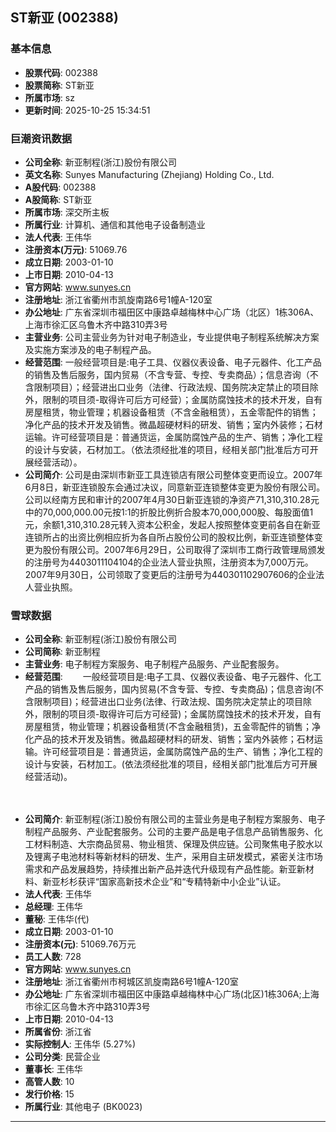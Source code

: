 ## ST新亚 (002388)

### 基本信息

- **股票代码**: 002388
- **股票简称**: ST新亚
- **所属市场**: sz
- **更新时间**: 2025-10-25 15:34:51

### 巨潮资讯数据

- **公司全称**: 新亚制程(浙江)股份有限公司
- **英文名称**: Sunyes Manufacturing (Zhejiang) Holding Co., Ltd.
- **A股代码**: 002388
- **A股简称**: ST新亚
- **所属市场**: 深交所主板
- **所属行业**: 计算机、通信和其他电子设备制造业
- **法人代表**: 王伟华
- **注册资本(万元)**: 51069.76
- **成立日期**: 2003-01-10
- **上市日期**: 2010-04-13
- **官方网站**: www.sunyes.cn
- **注册地址**: 浙江省衢州市凯旋南路6号1幢A-120室
- **办公地址**: 广东省深圳市福田区中康路卓越梅林中心广场（北区）1栋306A、上海市徐汇区乌鲁木齐中路310弄3号
- **主营业务**: 公司主营业务为针对电子制造业，专业提供电子制程系统解决方案及实施方案涉及的电子制程产品。
- **经营范围**: 一般经营项目是:电子工具、仪器仪表设备、电子元器件、化工产品的销售及售后服务，国内贸易（不含专营、专控、专卖商品）；信息咨询（不含限制项目）；经营进出口业务（法律、行政法规、国务院决定禁止的项目除外，限制的项目须-取得许可后方可经营）；金属防腐蚀技术的技术开发，自有房屋租赁，物业管理；机器设备租赁（不含金融租赁），五金零配件的销售；净化产品的技术开发及销售。微晶超硬材料的研发、销售；室内外装修；石材运输。许可经营项目是：普通货运，金属防腐蚀产品的生产、销售；净化工程的设计与安装，石材加工。（依法须经批准的项目，经相关部门批准后方可开展经营活动）。
- **公司简介**: 公司是由深圳市新亚工具连锁店有限公司整体变更而设立。2007年6月8日，新亚连锁股东会通过决议，同意新亚连锁整体变更为股份有限公司。公司以经南方民和审计的2007年4月30日新亚连锁的净资产71,310,310.28元中的70,000,000.00元按1:1的折股比例折合股本70,000,000股、每股面值1元，余额1,310,310.28元转入资本公积金，发起人按照整体变更前各自在新亚连锁所占的出资比例相应折为各自所占股份公司的股权比例，新亚连锁整体变更为股份有限公司。2007年6月29日，公司取得了深圳市工商行政管理局颁发的注册号为4403011104104的企业法人营业执照，注册资本为7,000万元。2007年9月30日，公司领取了变更后的注册号为440301102907606的企业法人营业执照。

### 雪球数据

- **公司全称**: 新亚制程(浙江)股份有限公司
- **公司简称**: 新亚制程
- **主营业务**: 电子制程方案服务、电子制程产品服务、产业配套服务。
- **经营范围**: 　　一般经营项目是:电子工具、仪器仪表设备、电子元器件、化工产品的销售及售后服务，国内贸易(不含专营、专控、专卖商品)；信息咨询(不含限制项目)；经营进出口业务(法律、行政法规、国务院决定禁止的项目除外，限制的项目须-取得许可后方可经营)；金属防腐蚀技术的技术开发，自有房屋租赁，物业管理；机器设备租赁(不含金融租赁)，五金零配件的销售；净化产品的技术开发及销售。微晶超硬材料的研发、销售；室内外装修；石材运输。许可经营项目是：普通货运，金属防腐蚀产品的生产、销售；净化工程的设计与安装，石材加工。(依法须经批准的项目，经相关部门批准后方可开展经营活动)。

　　
- **公司简介**: 新亚制程(浙江)股份有限公司的主营业务是电子制程方案服务、电子制程产品服务、产业配套服务。公司的主要产品是电子信息产品销售服务、化工材料制造、大宗商品贸易、物业租赁、保理及供应链。公司聚焦电子胶水以及锂离子电池材料等新材料的研发、生产，采用自主研发模式，紧密关注市场需求和产品发展趋势，持续推出新产品并迭代升级现有产品性能。新亚新材料、新亚杉杉获评“国家高新技术企业”和“专精特新中小企业”认证。
- **法人代表**: 王伟华
- **总经理**: 王伟华
- **董秘**: 王伟华(代)
- **成立日期**: 2003-01-10
- **注册资本(元)**: 51069.76万元
- **员工人数**: 728
- **官方网站**: www.sunyes.cn
- **注册地址**: 浙江省衢州市柯城区凯旋南路6号1幢A-120室
- **办公地址**: 广东省深圳市福田区中康路卓越梅林中心广场(北区)1栋306A;上海市徐汇区乌鲁木齐中路310弄3号
- **上市日期**: 2010-04-13
- **所属省份**: 浙江省
- **实际控制人**: 王伟华 (5.27%)
- **公司分类**: 民营企业
- **董事长**: 王伟华
- **高管人数**: 10
- **发行价格**: 15
- **所属行业**: 其他电子 (BK0023)

---
